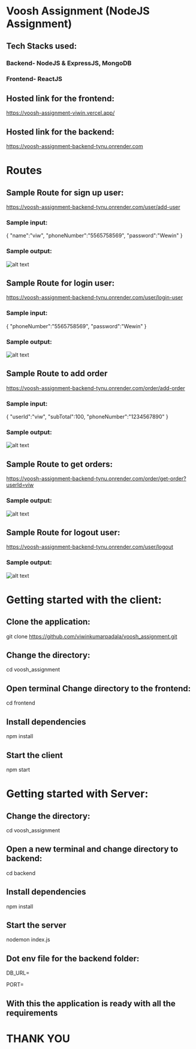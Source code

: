 # Voosh Assignment (NodeJS Assignment)

## Tech Stacks used:
### Backend- NodeJS & ExpressJS, MongoDB
### Frontend- ReactJS

## Hosted link for the frontend:
https://voosh-assignment-viwin.vercel.app/

## Hosted link for the backend:
https://voosh-assignment-backend-tynu.onrender.com

# Routes 
## Sample Route for sign up user:
https://voosh-assignment-backend-tynu.onrender.com/user/add-user

### Sample input:
{   "name":"viw",
    "phoneNumber":"5565758569",
    "password":"Wewin"
}
### Sample output:
![alt text](image.png)

## Sample Route for login user:
https://voosh-assignment-backend-tynu.onrender.com/user/login-user

### Sample input:
{  "phoneNumber":"5565758569",
    "password":"Wewin"
}

### Sample output:
![alt text](image-1.png)

## Sample Route to add order
https://voosh-assignment-backend-tynu.onrender.com/order/add-order

### Sample input:
{  "userId":"viw",
   "subTotal":100,
   "phoneNumber":"1234567890"
}

### Sample output:
![alt text](image-3.png)

## Sample Route to get orders:

https://voosh-assignment-backend-tynu.onrender.com/order/get-order?userId=viw

### Sample output:
![alt text](image-4.png)

## Sample Route for logout user:
https://voosh-assignment-backend-tynu.onrender.com/user/logout

### Sample output:
![alt text](image-2.png)

# Getting started with the client:

## Clone the application: 
git clone https://github.com/viwinkumarpadala/voosh_assignment.git

## Change the directory:
cd voosh_assignment
## Open terminal Change directory to the frontend:
cd frontend
## Install dependencies
npm install
## Start the client
npm start

# Getting started with Server:

## Change the directory:
cd voosh_assignment
## Open a new terminal and change directory to backend:
cd backend
## Install dependencies
npm install
## Start the server
nodemon index.js


## Dot env file for the backend folder:
 DB_URL=

 PORT=


## With this the application is ready with all the requirements


# THANK YOU
